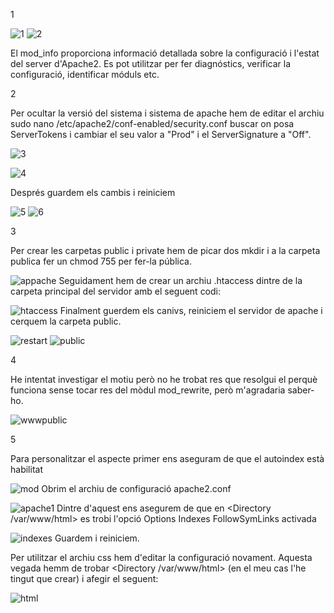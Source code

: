 1

![1](https://github.com/PabloEspinosaCastillo/despliegue-de-aplicaciones-web/assets/144775391/b597d6d7-a92a-4c8b-b535-668d730fc73f)
![2](https://github.com/PabloEspinosaCastillo/despliegue-de-aplicaciones-web/assets/144775391/10eb7466-fe05-46d3-bca2-b60db811585f)

El mod_info proporciona informació detallada sobre la configuració i l'estat del server d'Apache2. Es pot utilitzar per fer diagnóstics, verificar la configuració, identificar móduls etc. 

2

Per ocultar la versió del sistema i sistema de apache hem de editar el archiu sudo nano /etc/apache2/conf-enabled/security.conf buscar on posa ServerTokens i cambiar el seu valor a "Prod" i el ServerSignature a "Off".

![3](https://github.com/PabloEspinosaCastillo/despliegue-de-aplicaciones-web/assets/144775391/7abdb87b-57d1-4aef-96f0-7fd5fb6a82ea)

![4](https://github.com/PabloEspinosaCastillo/despliegue-de-aplicaciones-web/assets/144775391/b5a11325-474b-4e04-b5ef-4590d4e9e256)

Després guardem els cambis i reiniciem 

![5](https://github.com/PabloEspinosaCastillo/despliegue-de-aplicaciones-web/assets/144775391/bbb800ce-3c40-4d42-bac9-69c0a9461a4a)
![6](https://github.com/PabloEspinosaCastillo/despliegue-de-aplicaciones-web/assets/144775391/fcaa373d-70ca-4a15-9b9d-c3ca3a619e56)

3

Per crear les carpetas public i private hem de picar dos mkdir i a la carpeta publica fer un chmod 755 per fer-la pública. 

![appache](https://github.com/PabloEspinosaCastillo/despliegue-de-aplicaciones-web/assets/144775391/c6108216-9109-42bc-9d65-ec715970ee06)
Seguidament hem de crear un archiu .htaccess dintre de la carpeta principal del servidor amb el seguent codi:

![htaccess](https://github.com/PabloEspinosaCastillo/despliegue-de-aplicaciones-web/assets/144775391/65da7c77-1469-4ba0-ab28-5541d60debd0)
Finalment guerdem els canivs, reiniciem el servidor de apache i cerquem la carpeta public.

![restart](https://github.com/PabloEspinosaCastillo/despliegue-de-aplicaciones-web/assets/144775391/49547a39-45ad-45fe-b0d4-e59fe8da2bb8)
![public](https://github.com/PabloEspinosaCastillo/despliegue-de-aplicaciones-web/assets/144775391/36410418-62c3-4dc3-b5e0-2ced63e5089c)

4

He intentat investigar el motiu però no he trobat res que resolgui el perquè funciona sense tocar res del mòdul mod_rewrite, però m'agradaria saber-ho.

![wwwpublic](https://github.com/PabloEspinosaCastillo/despliegue-de-aplicaciones-web/assets/144775391/f44a7c87-cb49-438a-a5d4-d62ae419a108)

5

Para personalitzar el aspecte primer ens aseguram de que el autoindex està habilitat 

![mod](https://github.com/PabloEspinosaCastillo/despliegue-de-aplicaciones-web/assets/144775391/4c0b6c15-7aa2-412f-9c8d-c79864cd2f62)
Obrim el archiu de configuració apache2.conf

![apache1](https://github.com/PabloEspinosaCastillo/despliegue-de-aplicaciones-web/assets/144775391/38e43136-3616-483a-bc73-a98ae966a790)
Dintre d'aquest ens asegurem de que en <Directory /var/www/html> es trobi l'opció Options Indexes FollowSymLinks activada

![indexes](https://github.com/PabloEspinosaCastillo/despliegue-de-aplicaciones-web/assets/144775391/3bd6eacf-e666-4110-bfde-893a41d505d3)
Guardem i reiniciem.

Per utilitzar el archiu css hem d'editar la configuració novament. Aquesta vegada hemm de trobar <Directory /var/www/html> (en el meu cas l'he tingut que crear) i afegir el seguent:

![html](https://github.com/PabloEspinosaCastillo/despliegue-de-aplicaciones-web/assets/144775391/fb068052-0dfd-4fcd-83bd-0056fc974ba9)









